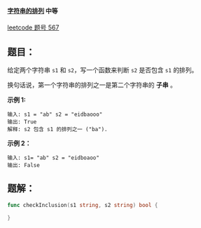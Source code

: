 #### [字符串的排列](https://leetcode-cn.com/problems/permutation-in-string/) 中等

[leetcode 题号 567](https://leetcode-cn.com/problems/permutation-in-string/)

## 题目：

给定两个字符串 `s1` 和 `s2`，写一个函数来判断 `s2` 是否包含 `s1` 的排列。

换句话说，第一个字符串的排列之一是第二个字符串的 **子串** 。

 

**示例 1:**

```
输入: s1 = "ab" s2 = "eidbaooo"
输出: True
解释: s2 包含 s1 的排列之一 ("ba").
```

**示例 2：**

```
输入: s1= "ab" s2 = "eidboaoo"
输出: False
```



## 题解：

```go
func checkInclusion(s1 string, s2 string) bool {

}
```

